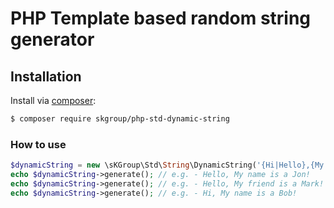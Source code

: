# PHP Template based random string generator

## Installation

Install via [composer](https://getcomposer.org/download/):

```bash
$ composer require skgroup/php-std-dynamic-string
```

### How to use

```php
$dynamicString = new \sKGroup\Std\String\DynamicString('{Hi|Hello},{My {friend|name} is a {Bob|Mark|Jon}}!');
echo $dynamicString->generate(); // e.g. - Hello, My name is a Jon!
echo $dynamicString->generate(); // e.g. - Hello, My friend is a Mark!
echo $dynamicString->generate(); // e.g. - Hi, My name is a Bob!
```